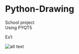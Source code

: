 # Python-Drawing

School project </br>
Using PYQT5 </br>

Ex1: 

![alt text](https://cdn.discordapp.com/attachments/746464734664065175/1089300086388969603/image.png)
